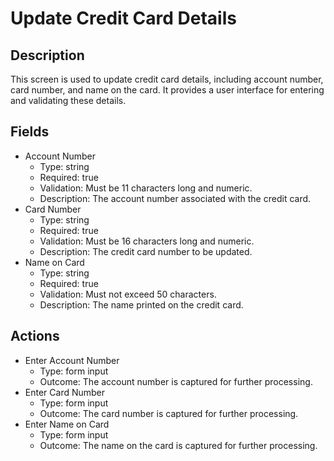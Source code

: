 # Update Credit Card Details

## Description
This screen is used to update credit card details, including account number, card number, and name on the card. It provides a user interface for entering and validating these details.

## Fields
- Account Number
  - Type: string
  - Required: true
  - Validation: Must be 11 characters long and numeric.
  - Description: The account number associated with the credit card.
- Card Number
  - Type: string
  - Required: true
  - Validation: Must be 16 characters long and numeric.
  - Description: The credit card number to be updated.
- Name on Card
  - Type: string
  - Required: true
  - Validation: Must not exceed 50 characters.
  - Description: The name printed on the credit card.

## Actions
- Enter Account Number
  - Type: form input
  - Outcome: The account number is captured for further processing.
- Enter Card Number
  - Type: form input
  - Outcome: The card number is captured for further processing.
- Enter Name on Card
  - Type: form input
  - Outcome: The name on the card is captured for further processing.
